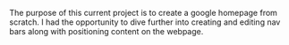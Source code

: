 The purpose of this current project is to create a google homepage from scratch. I had the opportunity to dive further into creating and editing nav bars along with positioning content on the webpage. 